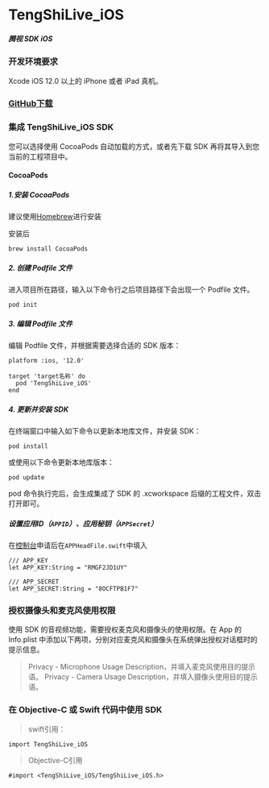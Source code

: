 # TengShiLive_iOS
##### 腾视 SDK iOS

### 开发环境要求
Xcode
iOS 12.0 以上的 iPhone 或者 iPad 真机。

### [GitHub下载](https://github.com/TengShiSource/TengShiLive_iOS.git)

### 集成 TengShiLive_iOS SDK
您可以选择使用 CocoaPods 自动加载的方式，或者先下载 SDK 再将其导入到您当前的工程项目中。

#### CocoaPods

##### 1.安装 CocoaPods

建议使用[Homebrew](https://brew.sh/index_zh-cn)进行安装

安装后
```
brew install CocoaPods
```

##### 2. 创建 Podfile 文件
进入项目所在路径，输入以下命令行之后项目路径下会出现一个 Podfile 文件。
```
pod init
```

##### 3. 编辑 Podfile 文件
编辑 Podfile 文件，并根据需要选择合适的 SDK 版本：
```
platform :ios, '12.0'

target 'target名称' do
  pod 'TengShiLive_iOS'
end
```
##### 4. 更新并安装 SDK
在终端窗口中输入如下命令以更新本地库文件，并安装 SDK：
```
pod install
```
或使用以下命令更新本地库版本：
```
pod update
```
pod 命令执行完后，会生成集成了 SDK 的 .xcworkspace 后缀的工程文件，双击打开即可。

##### 设置应用ID（`APPID`）、应用秘钥（`APPSecret`）
在[控制台](http://tengshilive.com/#/application)申请后在`APPHeadFile.swift`中填入

```
/// APP_KEY
let APP_KEY:String = "RMGF2JD1UY"

/// APP_SECRET
let APP_SECRET:String = "8OCFTPB1F7"
```

### 授权摄像头和麦克风使用权限
使用 SDK 的音视频功能，需要授权麦克风和摄像头的使用权限。在 App 的 Info.plist 中添加以下两项，分别对应麦克风和摄像头在系统弹出授权对话框时的提示信息。

>Privacy - Microphone Usage Description，并填入麦克风使用目的提示语。
>Privacy - Camera Usage Description，并填入摄像头使用目的提示语。

### 在 Objective-C 或 Swift 代码中使用 SDK
>swift引用：
```
import TengShiLive_iOS
```

>Objective-C引用
```
#import <TengShiLive_iOS/TengShiLive_iOS.h>
```
